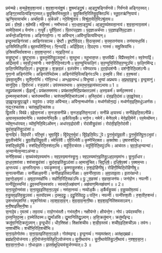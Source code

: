 

  
प्रम॑न्महे। म॒न्म॒हे॒श॒व॒शा॒नाय॑। श॒व॒शा॒नाय॑शू॒षं। शू॒षमा॑ङ्गू॒॒षं। आ॒ङ्गू॒षङ्गिर्व॑णसे। गिर्व॑णसे अङ्गिर॒स्वत्। अ॒ङ्गि॒र॒स्वदित्य॑ङ्गिर॒स्वत्॥ सु॒वृ॒क्तिभि॑स्तुव॒ते। सु॒वृ॒क्तिभि॒रिति॑सु॒वृ॒क्तिऽभिः॑। स्तु॒व॒तऋ॑ग्मि॒याय॑। ऋ॒ग्मि॒यायार्चा॑म। अर्चा॑मा॒र्कं। अ॒र्कन्नरे॑। नरे॒विश्रु॑ताय। विश्रु॑ता॒येति॒विऽश्रु॑ताय॥  
प्रवः॑। वो॒म॒हे। म॒हेमहि॑। महि॒नमः॑। नमो॑भरध्वं। भ॒र॒ध्व॒मा॒ङ्गू॒ष्यं॑। आ॒ङ्गू॒ष्यं॑शवसा॒नाय॑। श॒व॒सा॒नाय॒साम॑। सामेति॒साम॑॥ येना॑नः। नः॒पूर्वे॑। पूर्वे॑पि॒तरः॑। पि॒तरः॑पद॒ज्ञाः। प॒द॒ज्ञाअर्च॑न्तः। प॒द॒ज्ञाइति॑प॒द॒ऽज्ञाः। अर्च॑न्तो॒अङ्गि॑रसः। अङ्गि॑रसो॒गाः। गा अवि॑न्दन्।अवि॑न्द॒न्नित्यवि॑न्दन्॥  
इन्द्र॒स्याङ्गि॑रसां। आङ्गि॑रसाञ्च। चे॒ष्टौ। इ॒ष्टौवि॒दत्। वि॒दत्स॒रमा॑। स॒रमा॒तन॑याय। तन॑यायधा॒सिं। धा॒सिमिति॑धा॒सिं॥ बृह॒स्पति॑र्भि॒नत्। भि॒नदद्रिं॑। अद्रिं॑वि॒दत्। वि॒दद्गाः। गास्सं। समु॒स्रिया॑भिः। उ॒स्रिया॑भिर्वावशन्त। वा॒व॒श॒न्त॒नरः॑। नर॒इति॒नरः॑॥  
ससु॒ष्टुभा॑। सु॒ष्टुभा॒सः। सु॒स्तुभेति॑सु॒ऽस्तुभा॑। सुस्तु॒भा। स्तु॒भास॒प्त। स॒प्तविप्रैः॑। विप्रै॑स्स्व॒रेण॑। स्व॒रेणाद्रिं॑। अद्रिं॑स्व॒र्यः॑। स्व॒र्यो॒३॒॑नव॑ग्वैः। नव॑ग्वै॒रिति॒नव॑ऽग्वैः॥ स॒र॒ण्युभिः॑फलि॒गं। स॒र॒ण्युभि॒रिति॑स॒र॒ण्युऽभिः॑। फ॒लि॒गमि॑न्द्र। फ॒लि॒गमिति॑फ॒लि॒ऽगं। इ॒न्द्र॒श॒क्र॒। श॒क्र॒व॒लं। व॒लंरवे॑ण। रवे॑णदरयः। द॒र॒यो॒दश॑ग्वैः। दश॑ग्वै॒रिति॒दश॑ऽग्वैः॥  
गृ॒णा॒नो अङ्गि॑रोभिः। अङ्गि॑रोभिर्दस्म। अङ्गि॑रोभि॒रित्यङ्गि॑रःऽभिः। द॒स्म॒वि। विवः॑। व॒रु॒षसा॑। उ॒षसा॒सूर्ये॑ण। सूर्ये॑ण॒गोभिः॑। गोभि॒रन्धः॑। अन्ध॒इत्यन्धः॑॥ विभूम्याः॑। भूम्या॑ अप्रथयः। अ॒प्र॒थ॒य॒इ॒न्द्र॒। इ॒न्द्र॒सानु॑। सानु॑दि॒वः। दि॒वोरजः॑। रज॒उप॑रं। उप॑रमस्तभायः। अ॒स्त॒भा॒य॒इत्य॑स्तऽभायः॥ 1 ॥  
तदु॒प्रय॑क्षतमं। ऊँ॒इत्यूँ॑। प्रय॑क्षतममस्य। प्रय॑क्षतम॒मिति॒प्रय॑क्षतऽतमं। अ॒स्य॒कर्म॑। कर्म॑द॒स्मस्य॑। द॒स्मस्य॒चारु॑तमं। चारु॑तममस्ति। चारु॑तम॒मिति॒चारु॑ऽतमं। अ॒स्ति॒दंसः॑। दंस॒इति॒दंसः॑॥ उ॒प॒ह्व॒रेयत्। उ॒प॒ह्व॒रइत्यु॒प॒ऽह्व॒रे। यदुप॑राः। उप॑रा॒ अपि॑न्वत्। अपि॑न्व॒न्मध्व॑र्णसः। मध्व॑र्णसोन॒द्यः॑। मध्व॑र्णस॒इति॒मधु॑ऽअर्णसः। न॒द्य१॒॑श्चत॑स्रः। चत॑स्र॒इति॒चत॑स्रः॥  
द्वि॒तावि। विव॑व्रे। व॒व्रे॒स॒नजा॑। स॒नजा॒सनी॑ळॆ। स॒नजा॒इति॑स॒नऽजा॑। सनी॑ळॆ अ॒यास्यः॑। सनी॑ळॆ॒इति॒सऽनी॑ळॆ। अ॒यास्य॒स्तव॑मानेभिः। स्तव॑मानेभिर॒र्कैः। अ॒र्कैरित्य॒र्कैः॥ भगो॒न। नमेने॑। मेने॑पर॒मे। मेने॒इति॒मेने॑। पर॒मेव्यो॑मन्। व्यो॑म्॒नधा॑रयत्। व्यो॑म्॒निति॒विऽओ॑मन्। अधा॑रय॒द्रोद॑सी। रोद॑सीसु॒दंसाः॑। रोद॑सी॒इति॒रोद॑सी। सु॒दंसा॒इति॑सु॒ऽदंसाः॑॥  
स॒नाद्दिवं॑। दिवं॒परि॑। परि॒भूम॑। भूमा॒विू॑पे। विू॑पेपुन॒र्भुवा॑। विू॑पे॒इति॒विऽू॑पे। पु॒न॒र्भुवा॑यु॒व॒ती। पु॒न॒र्भुवेति॑पु॒नः॒ऽभुवा॑। यु॒व॒तीस्वेभिः॑। यु॒व॒तीइति॑यु॒व॒ती। स्वेभि॒रेवैः॑। एवै॒रित्येवैः॑॥ कृ॒ष्णॆभि॑र॒क्ता। अ॒क्तोषाः। उ॒षारुश॑द्भिः। रुश॑द्भि॒र्वपु॑र्भिः। रुश॑द्भि॒रिति॒रुश॑त्ऽभिः। वपु॑र्भि॒राच॑रतः। वपु॑र्भि॒रिति॒वपुः॑ऽभिः। आच॑रतः। च॒र॒तो॒अ॒न्यान्या॑। अ॒न्यान्येत्य॒न्याऽअ॑न्या॥  
सने॑मि॒सख्यं। स॒ख्यंस्व॑प॒स्यमा॑नः। स्व॒प॒स्य॒मान॑स्सू॒नुः। स्व॒प॒स्यमा॑न॒इति॑सु॒ऽअ॒प॒स्य॒मा॑नः। सू॒नुर्दा॑धार। दा॒धा॒र॒शव॑सा। शव॑सासु॒दंसाः॑। सु॒दंसा॒इति॑सु॒ऽदंसाः॑॥ आ॒मासु॑चित्। चि॒द्द॒धि॒षे॒। द॒धि॒षे॒प॒क्वं। प॒क्वम॒न्तः। अ॒न्तःपयः॑। अ॒न्तरित्य॒न्तः। पयः॑कृ॒ष्णासु॑। कृ॒ष्णासु॒रुश॑त्। रु॒श॒द्रोहि॑णीषु। रोहि॑णी॒ष्विति॒रोहि॑णीषु॥  
स॒नात्सनी॑ळाः। सनी॑ळाअ॒वनीः॑। सनी॑ळा॒इतिसऽनी॑ळाः। अ॒वनी॑रवा॒ताः। अ॒वा॒ताव्र॒ताः। व्र॒तार॑क्षन्ते। र॒क्ष॒न्ते॒अ॒मृताः॑। अ॒मृता॒स्सहो॑भिः। सहो॑भि॒रिति॒सहः॑ऽभिः॥ पु॒ूस॒हस्रा॑। स॒हस्रा॒जन॑यः। जन॑यो॒न। नपत्नीः॑। पत्नी॑र्दुव॒स्यन्ति॑। दु॒व॒स्यन्ति॒स्वसा॑रः। स्वसा॑रो॒अह्र॑याणं। अह्र॑याण॒मित्यह्र॑याणं॥ ॥ 2॥  
स॒ना॒युवो॒नम॑सा। स॒ना॒युव॒इति॑स॒ना॒ऽयुवः॑। नम॑सा॒नव्यः॑। नव्यो॑अ॒र्कैः। अ॒र्कैर्व॑सू॒यवः॑। व॒सू॒यवो॑म॒तयः॑। व॒सु॒यव॒इति॑व॒सु॒ऽयवः॑। म॒तयो॑दस्म। द॒स्म॒द॒द्रुः॒। द॒द्रु॒रिति॑दद्रुः॥ पतिं॒न। नपत्नीः॑। पत्नी॑रुश॒तीः। रु॒श॒तीरु॒शन्तं॑। उ॒शन्तं॑स्पृ॒शन्ति॑। स्पृ॒शन्ति॑त्वा। त्वा॒श॒व॒सा॒व॒न्। श॒व॒सा॒व॒न्म॒नी॒षाः। श॒व॒शा॒व्॒निति॑शवसाऽवन्। म॒नी॒षाइति॑म॒नी॒षाः॥  
स॒नादे॒व। ए॒वतव॑। तव॒रायः॑। रायो॒गभ॑स्तौ। गभ॑स्तौ॒न। नक्षीय॑न्ते। क्षीय॑न्ते॒न। नोप॑। उप॑दस्यन्ति। द॒स्य॒न्ति॒द॒स्म॒। द॒स्मेति॑दस्म॥ द्यु॒माँअ॑सि। द्यु॒मानिति॑द्यु॒ऽमान्। अ॒सि॒क्रतु॑मान्। क्रतु॑माँइन्द्र। क्रतु॑मा॒निति॒क्रतु॑ऽमान्। इ॒न्द्र॒धीरः॑। धीर॒श्शिक्ष॑। शिक्षा॑शचीवः। श॒ची॒व॒स्तव॑। शची॑व॒इति॒शची॑ऽवः। तव॑नः। न॒श्शची॑भिः। शची॑भि॒रिति॒शची॑भिः॥  
स॒ना॒य॒तेगोत॑मः। स॒ना॒य॒तइति॑स॒ना॒ऽय॒ते। गोत॑मइन्द्र। इ॒न्द्र॒नव्यं॑। नव्य॒मत॑क्षत्। अत॑क्ष॒द्ब्रह्म॑। ब्रह्म॑हरि॒योज॑नाय। ह॒रि॒योज॑ना॒येति॑ह॒रि॒ऽयोज॑नाय॥ सु॒नी॒थाय॑नः। सु॒नी॒थायेति॑सु॒ऽनी॒थाय॑। न॒श्श॒व॒सा॒न॒। श॒व॒सा॒न॒नो॒धाः। नो॒धाःप्रा॒तः। प्रा॒तर्म॒क्षूधि॒याव॑सुर्जगम्यात्॥ 3 ॥  
